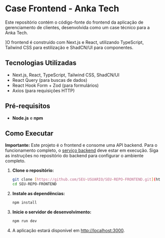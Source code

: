 # Case Frontend - Anka Tech

Este repositório contém o código-fonte do frontend da aplicação de gerenciamento de clientes, desenvolvida como um case técnico para a Anka Tech. 

]O frontend é construído com Next.js e React, utilizando TypeScript, Tailwind CSS para estilização e ShadCN/UI para componentes. 

## Tecnologias Utilizadas
* Next.js, React, TypeScript, Tailwind CSS, ShadCN/UI
* React Query (para buscas de dados) 
* React Hook Form + Zod (para formulários)
* Axios (para requisições HTTP) 

## Pré-requisitos
* **Node.js** e **npm**

## Como Executar

**Importante:** Este projeto é o frontend e consome uma API backend. Para o funcionamento completo, o [serviço backend](https://github.com/ferreiraashi/case-backend-anka-tech) deve estar em execução. Siga as instruções no repositório do backend para configurar o ambiente completo.

1.  **Clone o repositório:**
    ```bash
    git clone [https://github.com/SEU-USUARIO/SEU-REPO-FRONTEND.git](https://github.com/SEU-USUARIO/SEU-REPO-FRONTEND.git)
    cd SEU-REPO-FRONTEND
    ```

2.  **Instale as dependências:**
    ```bash
    npm install
    ```

3.  **Inicie o servidor de desenvolvimento:**
    ```bash
    npm run dev
    ```

4.  A aplicação estará disponível em [http://localhost:3000](http://localhost:3000).

